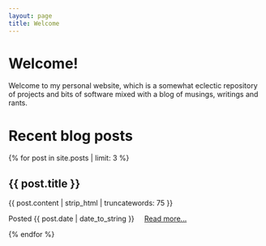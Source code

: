 ```yaml
---
layout: page
title: Welcome
---
```

# Welcome!
Welcome to my personal website, which is a somewhat eclectic repository of projects and bits of software mixed with a blog of musings, writings and rants.

# Recent blog posts

{% for post in site.posts | limit: 3 %}
## {{ post.title }}
  {{ post.content | strip_html | truncatewords: 75 }}
 
  <div class="postinfo">

  Posted {{ post.date | date_to_string }} &nbsp; &nbsp; <a href="{{post.url}}">Read more...</a>

  </div>
 
{% endfor %}



